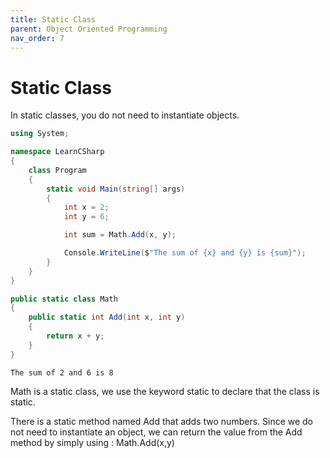 ```yaml
---
title: Static Class
parent: Object Oriented Programming
nav_order: 7
---
```


# Static Class

In static classes, you do not need to instantiate objects.

```csharp
using System;

namespace LearnCSharp
{
    class Program
    {
        static void Main(string[] args)
        {
            int x = 2;
            int y = 6;

            int sum = Math.Add(x, y);

            Console.WriteLine($"The sum of {x} and {y} is {sum}");
        }
    }
}

public static class Math
{
    public static int Add(int x, int y)
    {
        return x + y;
    }
}
```

```
The sum of 2 and 6 is 8
```

Math is a static class, we use the keyword static to declare that the class is static. 

There is a static method named Add that adds two numbers. Since we do not need to instantiate an object, we can return the value from the Add method by simply using : Math.Add(x,y)